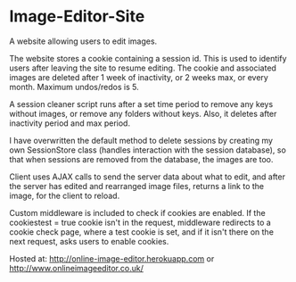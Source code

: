 # Image-Editor-Site
A website allowing users to edit images.

The website stores a cookie containing a session id. This is used to identify users after leaving the site to resume editing.
The cookie and associated images are deleted after 1 week of inactivity, or 2 weeks max, or every month. Maximum undos/redos is 5.

A session cleaner script runs after a set time period to remove any keys without images, or remove any folders without keys. Also, it deletes
after inactivity period and max period.

I have overwritten the default method to delete sessions by creating my own SessionStore class (handles interaction with the session database),
so that when sessions are removed from the database, the images are too.

Client uses AJAX calls to send the server data about what to edit, and after the server has edited and rearranged image files, returns a
link to the image, for the client to reload.

Custom middleware is included to check if cookies are enabled. If the cookiestest = true cookie isn't in the request, middleware redirects to
a cookie check page, where a test cookie is set, and if it isn't there on the next request, asks users to enable cookies.

Hosted at: http://online-image-editor.herokuapp.com
        or http://www.onlineimageeditor.co.uk/
